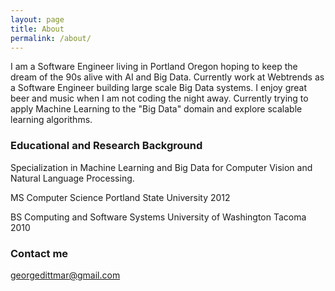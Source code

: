 ```yaml
---
layout: page
title: About
permalink: /about/
---
```


I am a Software Engineer living in Portland Oregon hoping to keep the dream of the 90s alive with AI and Big Data. Currently
work at Webtrends as a Software Engineer building large scale Big Data systems. I enjoy great beer and music when I am not coding
the night away. Currently trying to apply Machine Learning to the "Big Data" domain and explore scalable learning algorithms.

### Educational and Research Background
Specialization in Machine Learning and Big Data for Computer Vision and Natural Language Processing.

MS Computer Science Portland State University 2012 

BS Computing and Software Systems University of Washington Tacoma 2010

### Contact me

[georgedittmar@gmail.com](mailto:georgedittmar@gmail.com)